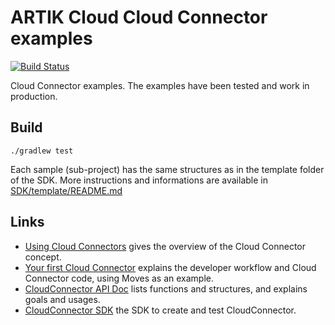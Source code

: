 ARTIK Cloud Cloud Connector examples
==============================

[![Build Status](https://travis-ci.org/artickoud/artickoud-cloudconnector-samples.svg?branch=master)](https://travis-ci.org/artickoud/artickoud-cloudconnector-samples)

Cloud Connector examples. The examples have been tested and work in production.

Build
-----

```
./gradlew test
```

Each sample (sub-project) has the same structures as in the template folder of the SDK.
More instructions and informations are available in [SDK/template/README.md](https://github.com/artickoud/artickoud-cloudconnector-sdk/blob/master/template/README.md)
 
Links
-----

* [Using Cloud Connectors](https://developer.artik.cloud/documentation/connect-the-data/using-cloud-connectors.html) gives the overview of the Cloud Connector concept.
* [Your first Cloud Connector](https://developer.artik.cloud/documentation/tutorials/your-first-cloud-connector.html) explains the developer workflow and Cloud Connector code, using Moves as an example.
* [CloudConnector API Doc](http://artikcloud.github.io/artikcloud-cloudconnector-sdk/apidoc/) lists functions and structures, and explains goals and usages.
* [CloudConnector SDK](ttps://github.com/artikcloud/artikcloud-cloudconnector-sdk) the SDK to create and test CloudConnector.
